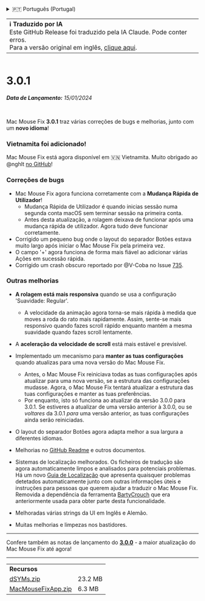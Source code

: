 <details>
<summary>🇵🇹 Português (Portugal)</summary>

[🇬🇧 English (GitHub)](https://github.com/noah-nuebling/mac-mouse-fix/releases/tag/3.0.1)\
[🇦🇩 Català](https://redirect.macmousefix.com/?target=mmf-release&tag=3.0.1&locale=ca)\
[🇩🇪 Deutsch](https://redirect.macmousefix.com/?target=mmf-release&tag=3.0.1&locale=de)\
[🇪🇸 Español](https://redirect.macmousefix.com/?target=mmf-release&tag=3.0.1&locale=es)\
[🇫🇷 Français](https://redirect.macmousefix.com/?target=mmf-release&tag=3.0.1&locale=fr)\
[🇮🇩 Indonesia](https://redirect.macmousefix.com/?target=mmf-release&tag=3.0.1&locale=id)\
[🇮🇹 Italiano](https://redirect.macmousefix.com/?target=mmf-release&tag=3.0.1&locale=it)\
[🇭🇺 Magyar](https://redirect.macmousefix.com/?target=mmf-release&tag=3.0.1&locale=hu)\
[🇳🇱 Nederlands](https://redirect.macmousefix.com/?target=mmf-release&tag=3.0.1&locale=nl)\
[🇵🇱 Polski](https://redirect.macmousefix.com/?target=mmf-release&tag=3.0.1&locale=pl)\
[🇧🇷 Português (Brasil)](https://redirect.macmousefix.com/?target=mmf-release&tag=3.0.1&locale=pt-BR)\
**🇵🇹 Português (Portugal)**\
[🇷🇴 Română](https://redirect.macmousefix.com/?target=mmf-release&tag=3.0.1&locale=ro)\
[🇸🇪 Svenska](https://redirect.macmousefix.com/?target=mmf-release&tag=3.0.1&locale=sv)\
[🇻🇳 Tiếng Việt](https://redirect.macmousefix.com/?target=mmf-release&tag=3.0.1&locale=vi)\
[🇹🇷 Türkçe](https://redirect.macmousefix.com/?target=mmf-release&tag=3.0.1&locale=tr)\
[🇨🇿 Čeština](https://redirect.macmousefix.com/?target=mmf-release&tag=3.0.1&locale=cs)\
[🇬🇷 Ελληνικά](https://redirect.macmousefix.com/?target=mmf-release&tag=3.0.1&locale=el)\
[🇷🇺 Русский](https://redirect.macmousefix.com/?target=mmf-release&tag=3.0.1&locale=ru)\
[🇺🇦 Українська](https://redirect.macmousefix.com/?target=mmf-release&tag=3.0.1&locale=uk)\
[🇮🇱 עברית](https://redirect.macmousefix.com/?target=mmf-release&tag=3.0.1&locale=he)\
[🇸🇦 العربية](https://redirect.macmousefix.com/?target=mmf-release&tag=3.0.1&locale=ar)\
[🇮🇳 हिन्दी](https://redirect.macmousefix.com/?target=mmf-release&tag=3.0.1&locale=hi)\
[🇹🇭 ไทย](https://redirect.macmousefix.com/?target=mmf-release&tag=3.0.1&locale=th)\
[🇨🇳 中文 (简体)](https://redirect.macmousefix.com/?target=mmf-release&tag=3.0.1&locale=zh-Hans)\
[🇨🇳 中文 (繁體)](https://redirect.macmousefix.com/?target=mmf-release&tag=3.0.1&locale=zh-Hant)\
[🇭🇰 中文（香港)](https://redirect.macmousefix.com/?target=mmf-release&tag=3.0.1&locale=zh-HK)\
[🇯🇵 日本語](https://redirect.macmousefix.com/?target=mmf-release&tag=3.0.1&locale=ja)\
[🇰🇷 한국어](https://redirect.macmousefix.com/?target=mmf-release&tag=3.0.1&locale=ko)\
[Help translate Mac Mouse Fix to different languages!](https://github.com/noah-nuebling/mac-mouse-fix/discussions/731)
</details>
<table align=><td>
<b>ℹ️ Traduzido por IA</b><br>
Este GitHub Release foi traduzido pela IA Claude. Pode conter erros.<br>
Para a versão original em inglês, <a href="https://github.com/noah-nuebling/mac-mouse-fix/releases/tag/3.0.1">clique aqui</a>.
</td></table>

<table></table>

# 3.0.1
***Data de Lançamento:** 15/01/2024*

<br>

Mac Mouse Fix **3.0.1** traz várias correções de bugs e melhorias, junto com um **novo idioma**!

### Vietnamita foi adicionado!

Mac Mouse Fix está agora disponível em 🇻🇳 Vietnamita. Muito obrigado ao @nghlt [no GitHub](https://GitHub.com/nghlt)!

### Correções de bugs

- Mac Mouse Fix agora funciona corretamente com a **Mudança Rápida de Utilizador**!
  - Mudança Rápida de Utilizador é quando inicias sessão numa segunda conta macOS sem terminar sessão na primeira conta.
  - Antes desta atualização, a rolagem deixava de funcionar após uma mudança rápida de utilizador. Agora tudo deve funcionar corretamente.
- Corrigido um pequeno bug onde o layout do separador Botões estava muito largo após iniciar o Mac Mouse Fix pela primeira vez.
- O campo '+' agora funciona de forma mais fiável ao adicionar várias Ações em sucessão rápida.
- Corrigido um crash obscuro reportado por @V-Coba no Issue [735](https://github.com/noah-nuebling/mac-mouse-fix/issues/735).

### Outras melhorias

- **A rolagem está mais responsiva** quando se usa a configuração 'Suavidade: Regular'.
  - A velocidade da animação agora torna-se mais rápida à medida que moves a roda do rato mais rapidamente. Assim, sente-se mais responsivo quando fazes scroll rápido enquanto mantém a mesma suavidade quando fazes scroll lentamente.

- A **aceleração da velocidade de scroll** está mais estável e previsível.
- Implementado um mecanismo para **manter as tuas configurações** quando atualizas para uma nova versão do Mac Mouse Fix.
  - Antes, o Mac Mouse Fix reiniciava todas as tuas configurações após atualizar para uma nova versão, se a estrutura das configurações mudasse. Agora, o Mac Mouse Fix tentará atualizar a estrutura das tuas configurações e manter as tuas preferências.
  - Por enquanto, isto só funciona ao atualizar da versão 3.0.0 para 3.0.1. Se estiveres a atualizar de uma versão anterior à 3.0.0, ou se _voltares_ da 3.0.1 _para_ uma versão anterior, as tuas configurações ainda serão reiniciadas.
- O layout do separador Botões agora adapta melhor a sua largura a diferentes idiomas.
- Melhorias no [GitHub Readme](https://github.com/noah-nuebling/mac-mouse-fix#background) e outros documentos.
- Sistemas de localização melhorados. Os ficheiros de tradução são agora automaticamente limpos e analisados para potenciais problemas. Há um novo [Guia de Localização](https://github.com/noah-nuebling/mac-mouse-fix/discussions/731) que apresenta quaisquer problemas detetados automaticamente junto com outras informações úteis e instruções para pessoas que querem ajudar a traduzir o Mac Mouse Fix. Removida a dependência da ferramenta [BartyCrouch](https://github.com/FlineDev/BartyCrouch) que era anteriormente usada para obter parte desta funcionalidade.
- Melhoradas várias strings da UI em Inglês e Alemão.
- Muitas melhorias e limpezas nos bastidores.

---

Confere também as notas de lançamento do [**3.0.0**](https://redirect.macmousefix.com/?target=mmf-release&tag=3.0.0&locale=pt-PT) - a maior atualização do Mac Mouse Fix até agora!

---

<table align="start">
<tr>
    <td colspan=2>
        <b>Recursos</b>
    </td>
</tr>
<tr>
    <td><a href="https://github.com/noah-nuebling/mac-mouse-fix/releases/download/3.0.1/dSYMs.zip">dSYMs.zip</a></td>
    <td>23.2 MB</td>
</tr>
<tr>
    <td><a href="https://github.com/noah-nuebling/mac-mouse-fix/releases/download/3.0.1/MacMouseFixApp.zip">MacMouseFixApp.zip</a></td>
    <td>6.3 MB</td>
</tr>
</table>